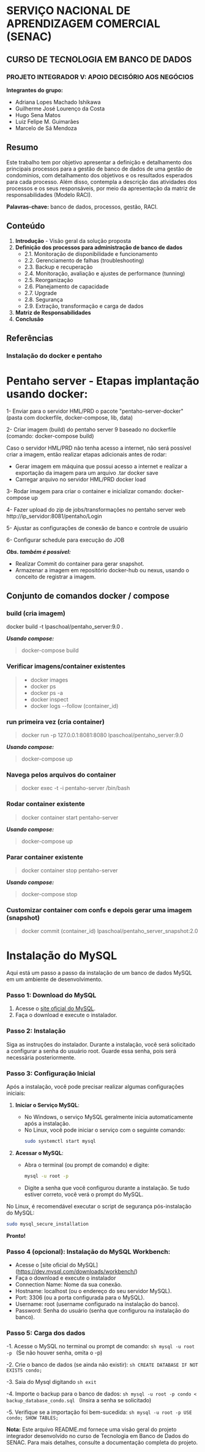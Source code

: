 # SERVIÇO NACIONAL DE APRENDIZAGEM COMERCIAL (SENAC)

## CURSO DE TECNOLOGIA EM BANCO DE DADOS

### PROJETO INTEGRADOR V: APOIO DECISÓRIO AOS NEGÓCIOS

**Integrantes do grupo:**
- Adriana Lopes Machado Ishikawa
- Guilherme José Lourenço da Costa
- Hugo Sena Matos
- Luiz Felipe M. Guimarães
- Marcelo de Sá Mendoza

## Resumo

Este trabalho tem por objetivo apresentar a definição e detalhamento dos principais processos para a gestão de banco de dados de uma gestão de condominios, com detalhamento dos objetivos e os resultados esperados para cada processo. Além disso, contempla a descrição das atividades dos processos e os seus responsáveis, por meio da apresentação da matriz de responsabilidades (Modelo RACI).

**Palavras-chave:** banco de dados, processos, gestão, RACI.

## Conteúdo

1. **Introdução** - Visão geral da solução proposta
2. **Definição dos processos para administração de banco de dados**
   - 2.1. Monitoração de disponibilidade e funcionamento
   - 2.2. Gerenciamento de falhas (troubleshooting)
   - 2.3. Backup e recuperação
   - 2.4. Monitoração, avaliação e ajustes de performance (tunning)
   - 2.5. Reorganização
   - 2.6. Planejamento de capacidade
   - 2.7. Upgrade
   - 2.8. Segurança
   - 2.9. Extração, transformação e carga de dados
3. **Matriz de Responsabilidades**
4. **Conclusão**

## Referências

### Instalação do docker e pentaho

# **Pentaho server - Etapas implantação usando docker:**
1- Enviar para o servidor HML/PRD o pacote "pentaho-server-docker" (pasta com dockerfile, docker-compose, lib, data)

2- Criar imagem (build) do pentaho server 9 baseado no dockerfile (comando: docker-compose build)

   Caso o servidor HML/PRD não tenha acesso a internet, não será possível criar a imagem, então realizar etapas adicionais antes de rodar:
   - Gerar imagem em máquina que possui acesso a internet e realizar a exportação da imagem para um arquivo .tar
     docker save
   - Carregar arquivo no servidor HML/PRD
     docker load 

3- Rodar imagem para criar o container e inicializar 
comando: docker-compose up

4- Fazer upload do zip de jobs/transformações no pentaho server web 
http://ip_servidor:8081/pentaho/Login

5- Ajustar as configurações de conexão de banco e controle de usuário

6- Configurar schedule para execução do JOB


_**Obs. também é possível:**_ 
 - Realizar Commit do container para gerar snapshot.
 - Armazenar a imagem em repositório docker-hub ou nexus, usando o conceito de registrar a imagem.

## Conjunto de comandos docker / compose

### build (cria imagem)
docker build -t lpaschoal/pentaho_server:9.0 .

**_Usando compose:_** 
> docker-compose build

### Verificar imagens/container existentes
>  - docker images  
>  - docker ps  
>  - docker ps -a
>  - docker inspect
>  - docker logs --follow (container_id)

### run primeira vez (cria container)
> docker run -p 127.0.0.1:8081:8080 lpaschoal/pentaho_server:9.0 

**_Usando compose:_** 
> docker-compose up

### Navega pelos arquivos do container
> docker exec -t -i pentaho-server /bin/bash

### Rodar container existente
> docker container start pentaho-server

**_Usando compose:_** 
> docker-compose up

### Parar container existente
> docker container stop pentaho-server

**_Usando compose:_** 
> docker-compose stop

### Customizar container com confs e depois gerar uma imagem (snapshot)
> docker commit (container_id)  lpaschoal/pentaho_server_snapshot:2.0



# Instalação do MySQL

Aqui está um passo a passo da instalação de um banco de dados MySQL em um ambiente de desenvolvimento.


### Passo 1: Download do MySQL

1. Acesse o [site oficial do MySQL](https://dev.mysql.com/downloads/installer/).
2. Faça o download e execute o instalador.

### Passo 2: Instalação

Siga as instruções do instalador. Durante a instalação, você será solicitado a configurar a senha do usuário root. Guarde essa senha, pois será necessária posteriormente.

### Passo 3: Configuração Inicial

Após a instalação, você pode precisar realizar algumas configurações iniciais:

1. **Iniciar o Serviço MySQL**:
   - No Windows, o serviço MySQL geralmente inicia automaticamente após a instalação.
   - No Linux, você pode iniciar o serviço com o seguinte comando:
     ```sh
     sudo systemctl start mysql
     ```

2. **Acessar o MySQL**:
   - Abra o terminal (ou prompt de comando) e digite:
     ```sh
     mysql -u root -p
     ```
   - Digite a senha que você configurou durante a instalação. Se tudo estiver correto, você verá o prompt do MySQL.


No Linux, é recomendável executar o script de segurança pós-instalação do MySQL:

```sh
sudo mysql_secure_installation
```
**Pronto!**

### Passo 4 (opcional): Instalação do MySQL Workbench:

   - Acesse o [site oficial do MySQL] (https://dev.mysql.com/downloads/workbench/)
   - Faça o download e execute o instalador
   - Connection Name: Nome da sua conexão.
   - Hostname: localhost (ou o endereço do seu servidor MySQL).
   - Port: 3306 (ou a porta configurada para o MySQL).
   - Username: root (username configurado na instalação do banco).
   - Password: Senha do usuário (senha que configurou na instalação do banco).

### Passo 5: Carga dos dados
   -1. Acesse o MySQL no terminal ou prompt de comando:
     ```sh
     mysql -u root -p
     ```
     (Se não houver senha, omita o -p)
     
   -2. Crie o banco de dados (se ainda não existir):
     ```sh
     CREATE DATABASE IF NOT EXISTS condo;
     ```
     
   -3. Saia do Mysql digitando ```sh exit ```
   
   -4. Importe o backup para o banco de dados:
     ```sh
     mysql -u root -p condo < backup_database_condo.sql
     ```
     (Insira a senha se solicitado)
     
   -5. Verifique se a importação foi bem-sucedida:
     ```sh
     mysql -u root -p
     USE condo;
     SHOW TABLES;
     ```
   
**Nota:** Este arquivo README.md fornece uma visão geral do projeto integrador desenvolvido no curso de Tecnologia em Banco de Dados do SENAC. Para mais detalhes, consulte a documentação completa do projeto.
